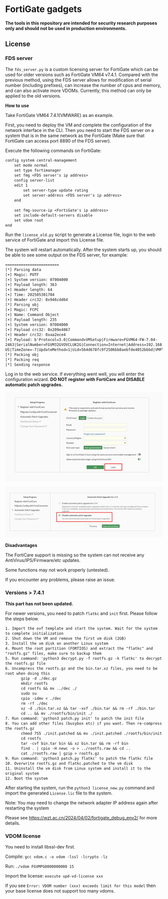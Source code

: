 # FortiGate gadgets

**The tools in this repository are intended for security research purposes only and should not be used in production environments.**

## License

### FDS server

The `fds_server.py` is a custom licensing server for FortiGate which can be used for older versions such as FortiGate VM64 v7.4.1. Compared with the previous method, using the FDS server allows for modification of serial number (including prefixes), can increase the number of cpus and memory, and can also activate more VDOMs. Currently, this method can only be applied to the old versions.

**How to use**

Take FortiGate VM64 7.4.1(VMWARE) as an example.

First, you need to deploy the VM and complete the configuration of the network interface in the CLI. Then you need to start the FDS server on a system that is in the same network as the FortiGate (Make sure that FortiGate can access port 8890 of the FDS server).

Execute the following commands on FortiGate:

```
config system central-management
    set mode normal
    set type fortimanager
    set fmg <FDS server's ip address>
    config server-list
    edit 1
        set server-type update rating
        set server-address <FDS server's ip address>
	end

    set fmg-source-ip <FortiGate's ip address>
    set include-default-servers disable
    set vdom root
end
```

Run the `license_old.py` script to generate a License file, login to the web service of FortiGate and import this License file.

The system will restart automatically. After the system starts up, you should be able to see some output on the FDS server, for example:

```
========================
[*] Parsing data
[+] Magic: PUTF
[+] System version: 07004000
[+] Payload length: 363
[+] Header length: 64
[+] Time: 202505301704
[+] Header crc32: 0x946cdd64
[*] Parsing obj
[+] Magic: FCPC
[+] Name: Command Object
[+] Payload length: 235
[+] System version: 07004000
[+] Payload crc32: 0x209e4867
[+] Header crc32: 0xaa2ece4
[+] Payload: b'Protocol=3.0|Command=VMSetup|Firmware=FGVM64-FW-7.04-2463|SerialNumber=FGVM32GVOVCLUK2G|Connection=Internet|Address=192.168.66.150:0|Language=en-US|TimeZone=-7|UpdateMethod=1|Uid=564d678fc9f2506bb8aebfde4052bbbd|VMPlatform=VMWARE\r\n\r\n\r\n'
[*] Packing obj
[*] Packing req
[*] Sending response
```

Log in to the web service. If everything went well, you will enter the configuration wizard. **DO NOT register with FortiCare and DISABLE automatic patch upgrades.**

![](img/reg_wizard1.png)

![](img/reg_wizard2.png)

**Disadvantages**

The FortiCare support is missing so the system can not receive any AntiVirus/IPS/Firmware/etc updates.

Some functions may not work properly (untested).

If you encounter any problems, please raise an issue.

### Versions > 7.4.1

**This part has not been updated.**

For newer versions, you need to patch `flatkc` and `init` first. Please follow the steps below.

```
1. Import the ovf template and start the system. Wait for the system to complete initialization
2. Shut down the VM and remove the first vm disk (2GB)
3. Install the vm disk on another Linux system
4. Mount the root partition (FORTIOS) and extract the "flatkc" and "rootfs.gz" files, make sure to backup them
5. Run command: 'python3 decrypt.py -f rootfs.gz -k flatkc' to decrypt the rootfs.gz file
6. Uncompress the rootfs.gz and the bin.tar.xz files, you need to be root when doing this
       gzip -d ./dec.gz
       mkdir rootfs
       cd rootfs && mv ../dec ./
       sudo su
       cpio -idmv < ./dec
       rm -rf ./dec
       xz -d ./bin.tar.xz && tar -xvf ./bin.tar && rm -rf ./bin.tar
       cd .. && mv ./rootfs/bin/init ./
7. Run command: 'python3 patch.py init' to patch the init file
8. You can add other files (busybox etc) if you want. Then re-compress the rootfs.gz
       chmod 755 ./init.patched && mv ./init.patched ./rootfs/bin/init
       cd rootfs
       tar -cvf bin.tar bin && xz bin.tar && rm -rf bin
       find . | cpio -H newc -o > ../rootfs.raw && cd ..
       cat ./rootfs.raw | gzip > rootfs.gz
9. Run command: 'python3 patch.py flatkc' to patch the flatkc file
10. Overwrite rootfs.gz and flatkc.patched to the vm disk
11. Uninstall the vm disk from Linux system and install it to the original system
12. Boot the system
```

After starting the system, run the `python3 license_new.py` command and import the generated `License.lic` file to the system.

Note: You may need to change the network adapter IP address again after restarting the system

Please see https://wzt.ac.cn/2024/04/02/fortigate_debug_env2/ for more details.

### VDOM license

You need to install libssl-dev first.

Compile: `gcc vdom.c -o vdom -lssl -lcrypto -lz`

Run: `./vdom FGVMPG0000000000 15`

Import the license: `execute upd-vd-license xxx`

If you see `Error: VDOM number (xxx) exceeds limit for this model` then your base license does not support too many vdoms.
